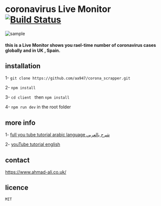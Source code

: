 # coronavirus Live Monitor [![Build Status](https://travis-ci.org/aa947/corona_scrapper.svg?branch=master)](https://travis-ci.org/aa947/corona_scrapper)

![sample](https://i.imgur.com/4QmQW0L.png)

#### this is a Live Monitor shows you rael-time number of coronavirus cases globally and in UK , Spain.

## installation 
 1- `git clone https://github.com/aa947/corona_scrapper.git `

 2- `npm install`

 3- `cd client ` then `npm install`
 
 4- `npm run dev` in the root folder
 
 ## more info 
 1- [full you tube tutorial arabic language شرح بالعربي](https://www.youtube.com/playlist?list=PLrMI74uzoMfmHqfyikZbCWh-HUW3i89Cn)

 2- [youTube tutorial english](https://www.youtube.com/playlist?list=PLrMI74uzoMflFfag4AZO1cAFi90WUdTcZ)
 
 ## contact
 https://www.ahmad-ali.co.uk/
 
 ## licence 
 `MIT`